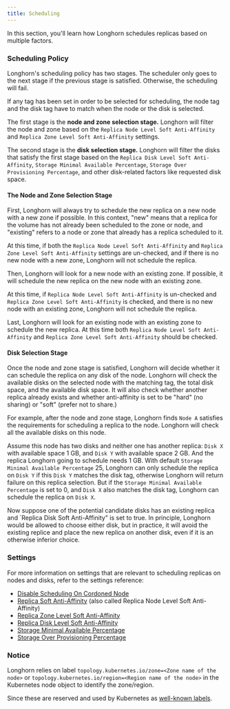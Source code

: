 ```yaml
---
title: Scheduling
---
```


In this section, you'll learn how Longhorn schedules replicas based on multiple factors.

### Scheduling Policy

Longhorn's scheduling policy has two stages. The scheduler only goes to the next stage if the previous stage is satisfied. Otherwise, the scheduling will fail.

If any tag has been set in order to be selected for scheduling, the node tag and the disk tag have to match when the node or the disk is selected.

The first stage is the **node and zone selection stage.** Longhorn will filter the node and zone based on the `Replica Node Level Soft Anti-Affinity` and `Replica Zone Level Soft Anti-Affinity` settings.

The second stage is the **disk selection stage.** Longhorn will filter the disks that satisfy the first stage based on the `Replica Disk Level Soft Anti-Affinity`, `Storage Minimal Available Percentage`, `Storage Over Provisioning Percentage`, and other disk-related factors like requested disk space.

#### The Node and Zone Selection Stage

First, Longhorn will always try to schedule the new replica on a new node with a new zone if possible. In this context, "new" means that a replica for the volume has not already been scheduled to the zone or node, and "existing" refers to a node or zone that already has a replica scheduled to it.

At this time, if both the `Replica Node Level Soft Anti-Affinity` and `Replica Zone Level Soft Anti-Affinity` settings are un-checked, and if there is no new node with a new zone, Longhorn will not schedule the replica.

Then, Longhorn will look for a new node with an existing zone. If possible, it will schedule the new replica on the new node with an existing zone.

At this time, if `Replica Node Level Soft Anti-Affinity` is un-checked and `Replica Zone Level Soft Anti-Affinity` is checked, and there is no new node with an existing zone, Longhorn will not schedule the replica.

Last, Longhorn will look for an existing node with an existing zone to schedule the new replica. At this time both `Replica Node Level Soft Anti-Affinity` and `Replica Zone Level Soft Anti-Affinity` should be checked.

#### Disk Selection Stage

Once the node and zone stage is satisfied, Longhorn will decide whether it can schedule the replica on any disk of the node. Longhorn will check the available disks on the selected node with the matching tag, the total disk space, and the available disk space. It will also check whether another replica already exists and whether anti-affinity is set to be "hard" (no sharing) or "soft" (prefer not to share.)

For example, after the node and zone stage, Longhorn finds `Node A` satisfies the requirements for scheduling a replica to the node. Longhorn will check all the available disks on this node.

Assume this node has two disks and neither one has another replica: `Disk X` with available space 1 GB, and `Disk Y` with available space 2 GB. And the replica Longhorn going to schedule needs 1 GB. With default `Storage Minimal Available Percentage` 25, Longhorn can only schedule the replica on `Disk Y` if this `Disk Y` matches the disk tag, otherwise Longhorn will return failure on this replica selection. But if the `Storage Minimal Available Percentage` is set to 0, and `Disk X` also matches the disk tag, Longhorn can schedule the replica on `Disk X`.

Now suppose one of the potential candidate disks has an existing replica and `Replica Disk Soft Anti-Affinity" is set to true.  In principle, Longhorn would be allowed to choose either disk, but in practice, it will avoid the existing replice and place the new replica on another disk, even if it is an otherwise inferior choice.

### Settings

For more information on settings that are relevant to scheduling replicas on nodes and disks, refer to the settings reference:

- [Disable Scheduling On Cordoned Node](../../references/settings/#disable-scheduling-on-cordoned-node)
- [Replica Soft Anti-Affinity](../../references/settings/#replica-node-level-soft-anti-affinity) (also called Replica Node Level Soft Anti-Affinity)
- [Replica Zone Level Soft Anti-Affinity](../../references/settings/#replica-zone-level-soft-anti-affinity)
- [Replica Disk Level Soft Anti-Affinity](../../references/settings/#replica-disk-level-soft-anti-affinity)
- [Storage Minimal Available Percentage](../../references/settings/#storage-minimal-available-percentage)
- [Storage Over Provisioning Percentage](../../references/settings/#storage-over-provisioning-percentage)

### Notice
Longhorn relies on label `topology.kubernetes.io/zone=<Zone name of the node>` or `topology.kubernetes.io/region=<Region name of the node>` in the Kubernetes node object to identify the zone/region.

Since these are reserved and used by Kubernetes as [well-known labels](https://kubernetes.io/docs/reference/labels-annotations-taints/#topologykubernetesiozone).
